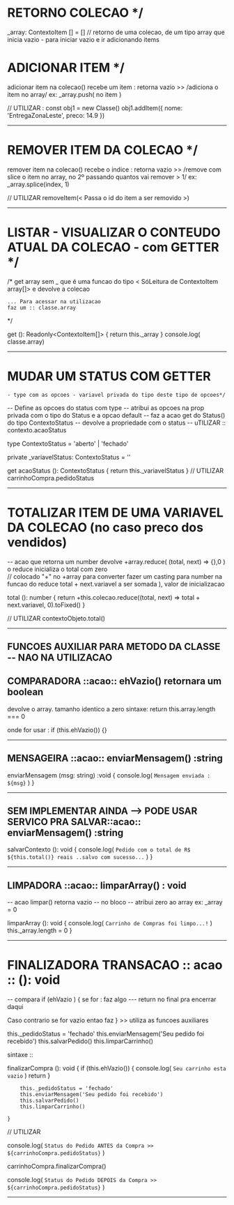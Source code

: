 
#  RETORNO COLECAO  */
_array: ContextoItem [] = []
// retorno de uma colecao, de um tipo array que inicia vazio - para iniciar vazio e ir adicionando items

#  ADICIONAR ITEM  */
adicionar item na colecao()
recebe um item : retorna vazio >> /adiciona o item no array/ ex:  _array.push( no item )

// UTILIZAR :
const obj1 = new Classe()
obj1.addItem({ nome: 'EntregaZonaLeste', preco: 14.9 })

---

#  REMOVER ITEM DA COLECAO */
remover item na colecao()
recebe o indice : retorna vazio >> /remove com slice o item no array, no 2º passando quantos vai remover > 1/ 
ex:  _array.splice(index, 1)

// UTILIZAR
removeItem(< Passa o id do item a ser removido >)

---

#  LISTAR - VISUALIZAR O CONTEUDO ATUAL DA COLECAO - com GETTER  */

/* 
    get array sem _ que é uma funcao do tipo < SóLeitura de ContextoItem array[]> e
    devolve a colecao  

    ... Para acessar na utilizacao 
    faz um :: classe.array
*/


get <array sem o _ anderline> (): Readonly<ContextoItem[]> {
    return this._array
}
    console.log( classe.array)

---

#  MUDAR UM STATUS COM GETTER 
    - type com as opcoes - variavel privada do tipo deste tipo de opcoes*/
  
-- Define as opcoes do status com type
-- atribui as opcoes na prop privada com o tipo do Status e a opcao default
-- faz a acao get do Status() do tipo ContextoStatus 
-- devolve a propriedade com o status
-- uTILIZAR :: contexto.acaoStatus

type ContextoStatus = 'aberto' | 'fechado'

private _variavelStatus: ContextoStatus = '<opcao de inicio>'

get acaoStatus (): ContextoStatus {
    return this._variavelStatus
}
// UTILIZAR
carrinhoCompra.pedidoStatus


---

# TOTALIZAR ITEM DE UMA VARIAVEL DA COLECAO (no caso preco dos vendidos) 

-- acao que retorna um number
devolve +array.reduce( (total, next) => {},0 ) o reduce inicializa o total com zero  
// colocado "+" no +array para converter fazer um casting para number
na funcao do reduce total + next.variavel a ser somada ),  valor de inicializacao  


total (): number {
    return +this.colecao.reduce((total, next) => total + next.variavel, 0).toFixed()
}

// UTILIZAR
contextoObjeto.total()

---

## FUNCOES AUXILIAR PARA METODO DA CLASSE -- NAO NA UTILIZACAO

## COMPARADORA ::acao::  ehVazio() retornara um boolean
devolve o array. tamanho identico a zero
sintaxe:
return this.array.length === 0

onde for usar :
if (this.ehVazio()) {}

---

## MENSAGEIRA ::acao::  enviarMensagem() :string

enviarMensagem (msg: string) :void {
        console.log( `Mensagem enviada : ${msg}` )
}

---


## SEM IMPLEMENTAR AINDA --> PODE USAR SERVICO PRA SALVAR::acao::  enviarMensagem() :string

salvarContexto (): void {
    console.log( `Pedido com o total de R$ ${this.total()} reais ..salvo com sucesso...` )
}

---


## LIMPADORA ::acao::  limparArray() : void

-- acao limpar() retorna vazio
-- no bloco -- atribui zero ao array ex:   _array = 0

limparArray (): void {
        console.log( `Carrinho de Compras foi limpo...!` )
        this._array.length = 0
}

---

# FINALIZADORA TRANSACAO :: acao :: (): void 

-- compara if (ehVazio ) { se for : faz algo  --- return no final pra encerrar daqui

Caso contrario se for vazio entao faz } >>  utiliza as funcoes auxiliares

this._pedidoStatus = 'fechado'
        this.enviarMensagem('Seu pedido foi recebido')
        this.salvarPedido()
        this.limparCarrinho()


sintaxe ::

finalizarCompra (): void {
        if (this.ehVazio()) {
            console.log( `Seu carrinho esta vazio` )
            return
        }

        this._pedidoStatus = 'fechado'
        this.enviarMensagem('Seu pedido foi recebido')
        this.salvarPedido()
        this.limparCarrinho()

    }

// UTILIZAR

console.log( `Status do Pedido ANTES da Compra >> ${carrinhoCompra.pedidoStatus}` )

carrinhoCompra.finalizarCompra()

console.log( `Status do Pedido DEPOIS da Compra >> ${carrinhoCompra.pedidoStatus}` )

---


